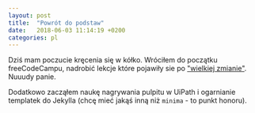 ```yaml
---
layout: post
title:  "Powrót do podstaw"
date:   2018-06-03 11:14:19 +0200
categories: pl
---
```


Dziś mam poczucie kręcenia się w kółko.
Wróciłem do początku freeCodeCampu, nadrobić lekcje które pojawiły sie po ["wielkiej zmianie"](/pl/2018/06/02/wiki-czy-fcc-suplement.html).
Nuuudy panie.

Dodatkowo zacząłem naukę nagrywania pulpitu w UiPath i ogarnianie templatek do Jekylla (chcę mieć jakąś inną niż `minima` - to punkt honoru).
